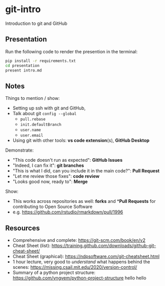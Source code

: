 # git-intro

Introduction to git and GitHub

## Presentation

Run the following code to render the presention in the terminal:

```bash
pip install -r requirements.txt
cd presentation
present intro.md
```

## Notes

Things to mention / show:

- Setting up ssh with git and GitHub,
- Talk about git `config --global`
  - `pull.rebase`
  - `init.defaultBranch`
  - `user.name`
  - `user.email`
- Using git with other tools: **vs code extension**(s), **GitHub Desktop**

Demonstrate:

- "This code doesn't run as expected": **GitHub Issues**
- "Indeed, I can fix it": **git branches**
- "This is what I did, can you include it in the main code?": **Pull Request**
- "Let me review those fixes": **code review**
- "Looks good now, ready to": **Merge**

Show:

- This works across repositories as well: **forks** and ***Pull Requests** for contributing to Open Source Software
- e.g. <https://github.com/rstudio/rmarkdown/pull/1996>

## Resources

- Comprehensive and complete: <https://git-scm.com/book/en/v2>
- Cheat Sheet (list): <https://training.github.com/downloads/github-git-cheat-sheet/>
- Cheat Sheet (graphical): <https://ndpsoftware.com/git-cheatsheet.html>
- 1 hour lecture, very good to _understand_ what happens behind the scenes: <https://missing.csail.mit.edu/2020/version-control/>
- Summary of a python project structure: <https://github.com/yngvem/python-project-structure>
hello
hello
